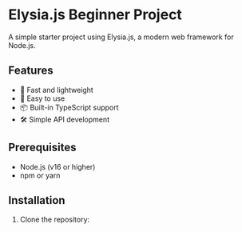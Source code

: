# Elysia.js Beginner Project

A simple starter project using Elysia.js, a modern web framework for Node.js.

## Features

- 🚀 Fast and lightweight
- 🔌 Easy to use
- 📦 Built-in TypeScript support
- 🛠️ Simple API development

## Prerequisites

- Node.js (v16 or higher)
- npm or yarn

## Installation

1. Clone the repository:
